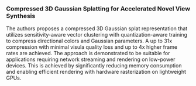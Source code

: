 ### Compressed 3D Gaussian Splatting for Accelerated Novel View Synthesis

The authors proposes a compressed 3D Gaussian splat representation that utilizes sensitivity-aware vector clustering with quantization-aware training to compress directional colors and Gaussian parameters. A up to 31x compression with minimal visula quality loss and up to 4x higher frame rates are achieved. The approach is demonstrated to be suitable for applications requiring network streaming and rendering on low-power devices. This is achieved by significantly reducing memory consumption and enabling efficient rendering with hardware rasterization on lightweight GPUs.
